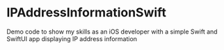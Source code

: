 # IPAddressInformationSwift
Demo code to show my skills as an iOS developer with a simple Swift and SwiftUI app displaying IP address information
